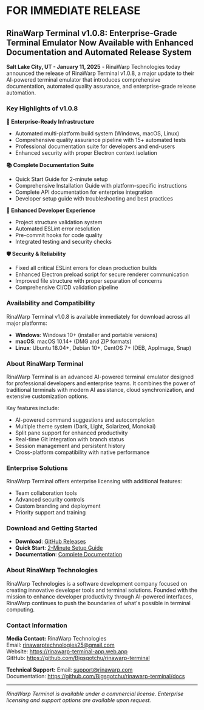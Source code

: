 # FOR IMMEDIATE RELEASE

## RinaWarp Terminal v1.0.8: Enterprise-Grade Terminal Emulator Now Available with Enhanced Documentation and Automated Release System

**Salt Lake City, UT - January 11, 2025** - RinaWarp Technologies today announced the release of RinaWarp Terminal v1.0.8, a major update to their AI-powered terminal emulator that introduces comprehensive documentation, automated quality assurance, and enterprise-grade release automation.

### Key Highlights of v1.0.8

**🚀 Enterprise-Ready Infrastructure**
- Automated multi-platform build system (Windows, macOS, Linux)
- Comprehensive quality assurance pipeline with 15+ automated tests
- Professional documentation suite for developers and end-users
- Enhanced security with proper Electron context isolation

**📚 Complete Documentation Suite**
- Quick Start Guide for 2-minute setup
- Comprehensive Installation Guide with platform-specific instructions
- Complete API documentation for enterprise integration
- Developer setup guide with troubleshooting and best practices

**🔧 Enhanced Developer Experience**
- Project structure validation system
- Automated ESLint error resolution
- Pre-commit hooks for code quality
- Integrated testing and security checks

**🛡️ Security & Reliability**
- Fixed all critical ESLint errors for clean production builds
- Enhanced Electron preload script for secure renderer communication
- Improved file structure with proper separation of concerns
- Comprehensive CI/CD validation pipeline

### Availability and Compatibility

RinaWarp Terminal v1.0.8 is available immediately for download across all major platforms:

- **Windows**: Windows 10+ (installer and portable versions)
- **macOS**: macOS 10.14+ (DMG and ZIP formats)
- **Linux**: Ubuntu 18.04+, Debian 10+, CentOS 7+ (DEB, AppImage, Snap)

### About RinaWarp Terminal

RinaWarp Terminal is an advanced AI-powered terminal emulator designed for professional developers and enterprise teams. It combines the power of traditional terminals with modern AI assistance, cloud synchronization, and extensive customization options.

Key features include:
- AI-powered command suggestions and autocompletion
- Multiple theme system (Dark, Light, Solarized, Monokai)
- Split pane support for enhanced productivity
- Real-time Git integration with branch status
- Session management and persistent history
- Cross-platform compatibility with native performance

### Enterprise Solutions

RinaWarp Terminal offers enterprise licensing with additional features:
- Team collaboration tools
- Advanced security controls
- Custom branding and deployment
- Priority support and training

### Download and Getting Started

- **Download**: [GitHub Releases](https://github.com/Bigsgotchu/rinawarp-terminal/releases/latest)
- **Quick Start**: [2-Minute Setup Guide](https://github.com/Bigsgotchu/rinawarp-terminal/blob/main/docs/guides/QUICKSTART.md)
- **Documentation**: [Complete Documentation](https://github.com/Bigsgotchu/rinawarp-terminal/tree/main/docs)

### About RinaWarp Technologies

RinaWarp Technologies is a software development company focused on creating innovative developer tools and terminal solutions. Founded with the mission to enhance developer productivity through AI-powered interfaces, RinaWarp continues to push the boundaries of what's possible in terminal computing.

### Contact Information

**Media Contact:**
RinaWarp Technologies  
Email: rinawarptechnologies25@gmail.com  
Website: https://rinawarp-terminal-app.web.app  
GitHub: https://github.com/Bigsgotchu/rinawarp-terminal  

**Technical Support:**
Email: support@rinawarp.com  
Documentation: https://github.com/Bigsgotchu/rinawarp-terminal/docs  

---

*RinaWarp Terminal is available under a commercial license. Enterprise licensing and support options are available upon request.*

###
